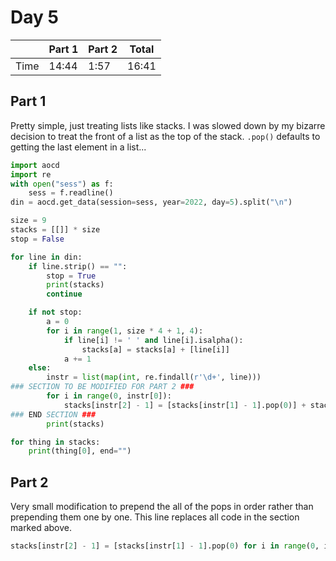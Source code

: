 # Day 5

| | Part 1 | Part 2 | Total |
|---|---|---|---|
|Time|14:44|1:57|16:41|

## Part 1

Pretty simple, just treating lists like stacks. I was slowed down by my bizarre decision to treat the front of a list as the top of the stack. `.pop()` defaults to getting the last element in a list...

```python
import aocd
import re
with open("sess") as f:
    sess = f.readline()
din = aocd.get_data(session=sess, year=2022, day=5).split("\n")

size = 9
stacks = [[]] * size
stop = False

for line in din:
    if line.strip() == "":
        stop = True
        print(stacks)
        continue

    if not stop:
        a = 0
        for i in range(1, size * 4 + 1, 4):
            if line[i] != ' ' and line[i].isalpha():
                stacks[a] = stacks[a] + [line[i]]
            a += 1
    else:
        instr = list(map(int, re.findall(r'\d+', line)))
### SECTION TO BE MODIFIED FOR PART 2 ###
        for i in range(0, instr[0]):
            stacks[instr[2] - 1] = [stacks[instr[1] - 1].pop(0)] + stacks[instr[2] - 1]
### END SECTION ###
        print(stacks)

for thing in stacks:
    print(thing[0], end="")
```

## Part 2

Very small modification to prepend the all of the pops in order rather than prepending them one by one. This line replaces all code in the section marked above.

```python
stacks[instr[2] - 1] = [stacks[instr[1] - 1].pop(0) for i in range(0, instr[0])] + stacks[instr[2] - 1]
```
